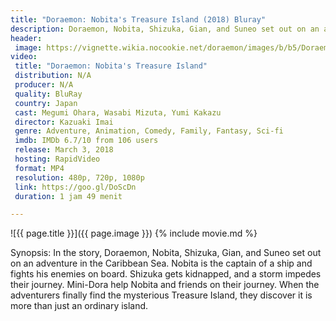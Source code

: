 ```yaml
---
title: "Doraemon: Nobita's Treasure Island (2018) Bluray"
description: Doraemon, Nobita, Shizuka, Gian, and Suneo set out on an adventure in the Caribbean Sea
header:
 image: https://vignette.wikia.nocookie.net/doraemon/images/b/b5/Doraemon_2018_Movie_2.jpg/revision/latest/scale-to-width-down/640?cb=20170625005608&path-prefix=en
video:
 title: "Doraemon: Nobita's Treasure Island"
 distribution: N/A
 producer: N/A
 quality: BluRay
 country: Japan
 cast: Megumi Ohara, Wasabi Mizuta, Yumi Kakazu
 director: Kazuaki Imai
 genre: Adventure, Animation, Comedy, Family, Fantasy, Sci-fi
 imdb: IMDb 6.7/10 from 106 users
 release: March 3, 2018
 hosting: RapidVideo
 format: MP4
 resolution: 480p, 720p, 1080p
 link: https://goo.gl/DoScDn
 duration: 1 jam 49 menit

---
```

![{{ page.title }}]({{ page.image }})
{% include movie.md %}

Synopsis:
In the story, Doraemon, Nobita, Shizuka, Gian, and Suneo set out on an adventure in the Caribbean Sea. Nobita is the captain of a ship and fights his enemies on board. Shizuka gets kidnapped, and a storm impedes their journey. Mini-Dora help Nobita and friends on their journey. When the adventurers finally find the mysterious Treasure Island, they discover it is more than just an ordinary island.


